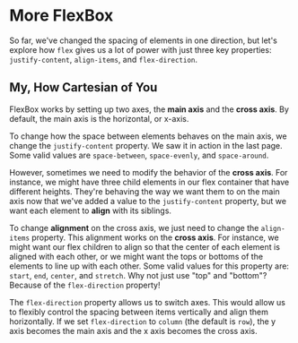 # More FlexBox

So far, we've changed the spacing of elements in one direction, but let's explore how `flex` gives us a lot of power with just three key properties: `justify-content`, `align-items`, and `flex-direction`.

## My, How Cartesian of You

FlexBox works by setting up two axes, the **main axis** and the **cross axis**. By default, the main axis is the horizontal, or x-axis.

To change how the space between elements behaves on the main axis, we change the `justify-content` property. We saw it in action in the last page. Some valid values are `space-between`, `space-evenly`, and `space-around`.

However, sometimes we need to modify the behavior of the **cross axis**. For instance, we might have three child elements in our flex container that have different heights. They're behaving the way we want them to on the main axis now that we've added a value to the `justify-content` property, but we want each element to **align** with its siblings.

To change **alignment** on the cross axis, we just need to change the `align-items` property. This alignment works on the **cross axis**. For instance, we might want our flex children to align so that the center of each element is aligned with each other, or we might want the tops or bottoms of the elements to line up with each other. Some valid values for this property are: `start`, `end`, `center`, and `stretch`. Why not just use "top" and "bottom"? Because of the `flex-direction` property!

The `flex-direction` property allows us to switch axes. This would allow us to flexibly control the spacing between items vertically and align them horizontally. If we set `flex-direction` to `column` (the default is `row`), the y axis becomes the main axis and the x axis becomes the cross axis.

